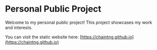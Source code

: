 # Personal Public Project

Welcome to my personal public project! This project showcases my work and interests.

You can visit the static website here: [https://chaintng.github.io](https://chaintng.github.io)
